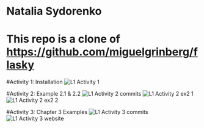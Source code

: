 # Natalia Sydorenko
# This repo is a clone of https://github.com/miguelgrinberg/flasky

#Activity 1: Installation
![L1 Activity 1](https://github.com/Krysemmalyn/ECE444-F2023-Lab1/assets/99698023/cfe80ef1-dc04-4a24-9ad4-a49a0a768715)

#Activity 2: Example 2.1 & 2.2
![L1 Activity 2 commits](https://github.com/Krysemmalyn/ECE444-F2023-Lab1/assets/99698023/ff822d24-39af-4a95-b1d1-55bd12b7657a)
![L1 Activity 2 ex2 1](https://github.com/Krysemmalyn/ECE444-F2023-Lab1/assets/99698023/3c08a136-699a-4084-9b3d-4342e4eb95ee)
![L1 Activity 2 ex2 2](https://github.com/Krysemmalyn/ECE444-F2023-Lab1/assets/99698023/78b1ec89-71da-4d94-9f1f-b44287f32671)

#Activity 3: Chapter 3 Examples
![L1 Activity 3 commits](https://github.com/Krysemmalyn/ECE444-F2023-Lab1/assets/99698023/db17a440-450b-442c-ad9e-cfe7fe321c59)
![L1 Activity 3 website](https://github.com/Krysemmalyn/ECE444-F2023-Lab1/assets/99698023/eddcb1a9-68d3-4000-abc0-3e7bccd1c214)
